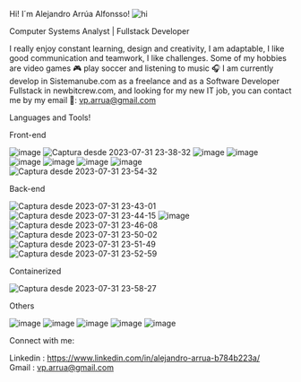 Hi! I´m Alejandro Arrúa Alfonsso! ![hi](https://github.com/power38261010/power38261010/assets/94117716/fa6eb6f9-6102-4802-a425-c602efefd3cb)

 

Computer Systems Analyst | Fullstack Developer

I really enjoy constant learning, design and creativity, I am adaptable, I like good communication and teamwork, I like challenges.
Some of my hobbies are video games 🎮 play soccer and listening to music 🎧
I am currently develop in Sistemanube.com as a freelance and as a Software Developer Fullstack in newbitcrew.com, and looking for my new IT job, you can contact me by my email 📧: vp.arrua@gmail.com


Languages and Tools! 

Front-end

![image](https://user-images.githubusercontent.com/94117716/190286835-62c7ab20-49e0-4fd6-af68-7952344f2472.png) ![Captura desde 2023-07-31 23-38-32](https://github.com/power38261010/power38261010/assets/94117716/9b834cf5-8633-4f51-9a6e-90fcc2c0b5b6) ![image](https://user-images.githubusercontent.com/94117716/190286854-05e38fee-3e2f-4752-a55a-81a22d2d72b2.png) ![image](https://user-images.githubusercontent.com/94117716/190286985-4953af2b-5056-442c-a52b-5a07212a92cc.png) ![image](https://user-images.githubusercontent.com/94117716/190286874-73c941bd-429c-4055-8639-07dd2524c81f.png) ![image](https://user-images.githubusercontent.com/94117716/190286882-778fe255-949e-47b8-85a1-839d0a81c4e1.png) ![image](https://user-images.githubusercontent.com/94117716/190286911-da78bf4a-e062-4f71-b31c-2793bffb9796.png) ![image](https://user-images.githubusercontent.com/94117716/190286973-bdb198a2-b0b2-4b4b-b730-7ae60d9c244b.png) ![Captura desde 2023-07-31 23-54-32](https://github.com/power38261010/power38261010/assets/94117716/e425725b-815b-4b76-8b47-ffd65715af85)



Back-end

![Captura desde 2023-07-31 23-43-01](https://github.com/power38261010/power38261010/assets/94117716/b47fdb35-cd12-40c4-a0e0-a12dc790fd8d)![Captura desde 2023-07-31 23-44-15](https://github.com/power38261010/power38261010/assets/94117716/fbc24535-686c-44f9-97cd-5966ca1e19c1) ![image](https://user-images.githubusercontent.com/94117716/190287032-9426268a-d2d0-44ed-9de6-ea75da3ca658.png) ![Captura desde 2023-07-31 23-46-08](https://github.com/power38261010/power38261010/assets/94117716/0c520b52-de77-4ba3-924f-c369020dfd17) ![Captura desde 2023-07-31 23-50-02](https://github.com/power38261010/power38261010/assets/94117716/7906b1e8-bd2b-41e7-b4e6-a5fda3439f91) ![Captura desde 2023-07-31 23-51-49](https://github.com/power38261010/power38261010/assets/94117716/3277fac2-51a0-44b8-b12b-fa6ea4a89d7d) ![Captura desde 2023-07-31 23-52-59](https://github.com/power38261010/power38261010/assets/94117716/b329017a-02df-4977-a571-6b1c988bc91b)

Containerized

![Captura desde 2023-07-31 23-58-27](https://github.com/power38261010/power38261010/assets/94117716/7186a181-a848-4703-a74f-c1b267720d88)

Others

![image](https://user-images.githubusercontent.com/94117716/190287081-017541c6-ea48-4cbf-927e-8a2c04bca419.png)
![image](https://user-images.githubusercontent.com/94117716/190287096-b3c74184-e6fa-4cdd-8e77-f5a5364ceed1.png)
![image](https://user-images.githubusercontent.com/94117716/190287183-f5f41bd5-c7ad-497b-98f8-cc4757138dba.png)
![image](https://user-images.githubusercontent.com/94117716/190287200-13de1d78-35d1-4f90-9a6b-2d11d7080518.png)
![image](https://user-images.githubusercontent.com/94117716/190287217-2951ce7c-6da2-4025-9e2a-408df2accc35.png)


Connect with me:  

Linkedin : https://www.linkedin.com/in/alejandro-arrua-b784b223a/      
Gmail :  vp.arrua@gmail.com

